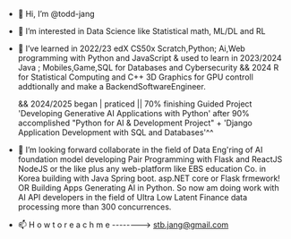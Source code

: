 - 👋 Hi, I’m @todd-jang
- 👀 I’m interested in Data Science like Statistical math, ML/DL and RL
- 🌱 I’ve learned in 2022/23 edX CS50x Scratch,Python; Ai,Web programming with Python and JavaScript
  & used to learn in 2023/2024 Java ; Mobiles,Game,SQL for Databases and Cybersecurity
  && 2024 R for Statistical Computing and C++ 3D Graphics for GPU controll addtionally and make a BackendSoftwareEngineer.

  && 2024/2025 began | praticed || 70% finishing Guided Project 'Developing Generative AI Applications with Python'
after 90% accomplished "Python for AI & Development Project" + 'Django Application Development with SQL and Databases'^^
- 💞️ I’m looking forward collaborate in the field of Data Eng'ring of AI foundation model developing Pair Programming with Flask and ReactJS 
NodeJS or the like 
plus any web-platform like EBS education Co. in Korea building with Java Spring boot. asp.NET core or Flask frmework!
OR Building Apps Generating AI in Python. So now am doing work with AI API developers in the field of Ultra Low Latent Finance data
processing more than 300 concurrences.
- 📫 H o w   t o   r e a c h   m e   -------->     stb.jang@gmail.com

<!---
todd-jang/todd-jang is a ✨ special ✨ repository because its `README.md` (this file) appears on your GitHub profile.
You can click the Preview link to take a look at your changes.
--->
